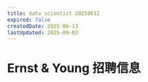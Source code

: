 ```yaml
---
title: data scientist 20250612
expired: false
createdDate: 2025-06-13
lastUpdated: 2025-09-03
---
```


# Ernst & Young 招聘信息

<JobPostingTable job-posting-json-path="ernst-young/data/data-scientist-20250612.json"/>
